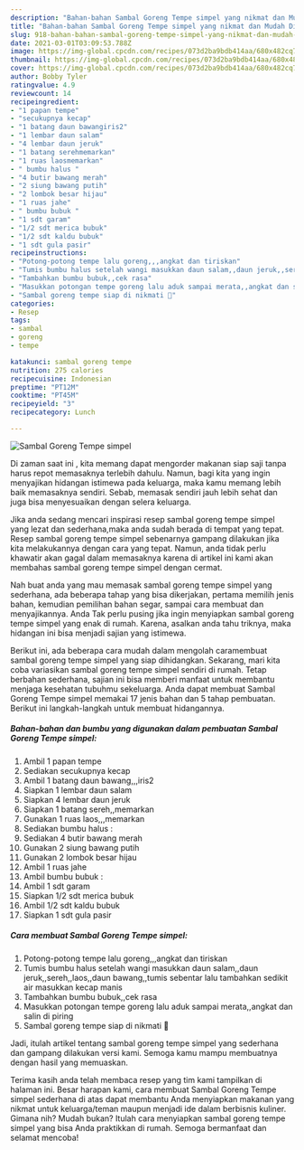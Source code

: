 ```yaml
---
description: "Bahan-bahan Sambal Goreng Tempe simpel yang nikmat dan Mudah Dibuat"
title: "Bahan-bahan Sambal Goreng Tempe simpel yang nikmat dan Mudah Dibuat"
slug: 918-bahan-bahan-sambal-goreng-tempe-simpel-yang-nikmat-dan-mudah-dibuat
date: 2021-03-01T03:09:53.788Z
image: https://img-global.cpcdn.com/recipes/073d2ba9bdb414aa/680x482cq70/sambal-goreng-tempe-simpel-foto-resep-utama.jpg
thumbnail: https://img-global.cpcdn.com/recipes/073d2ba9bdb414aa/680x482cq70/sambal-goreng-tempe-simpel-foto-resep-utama.jpg
cover: https://img-global.cpcdn.com/recipes/073d2ba9bdb414aa/680x482cq70/sambal-goreng-tempe-simpel-foto-resep-utama.jpg
author: Bobby Tyler
ratingvalue: 4.9
reviewcount: 14
recipeingredient:
- "1 papan tempe"
- "secukupnya kecap"
- "1 batang daun bawangiris2"
- "1 lembar daun salam"
- "4 lembar daun jeruk"
- "1 batang serehmemarkan"
- "1 ruas laosmemarkan"
- " bumbu halus "
- "4 butir bawang merah"
- "2 siung bawang putih"
- "2 lombok besar hijau"
- "1 ruas jahe"
- " bumbu bubuk "
- "1 sdt garam"
- "1/2 sdt merica bubuk"
- "1/2 sdt kaldu bubuk"
- "1 sdt gula pasir"
recipeinstructions:
- "Potong-potong tempe lalu goreng,,,angkat dan tiriskan"
- "Tumis bumbu halus setelah wangi masukkan daun salam,,daun jeruk,,sereh,,laos,,daun bawang,,tumis sebentar lalu tambahkan sedikit air masukkan kecap manis"
- "Tambahkan bumbu bubuk,,cek rasa"
- "Masukkan potongan tempe goreng lalu aduk sampai merata,,angkat dan salin di piring"
- "Sambal goreng tempe siap di nikmati 🤗"
categories:
- Resep
tags:
- sambal
- goreng
- tempe

katakunci: sambal goreng tempe 
nutrition: 275 calories
recipecuisine: Indonesian
preptime: "PT12M"
cooktime: "PT45M"
recipeyield: "3"
recipecategory: Lunch

---
```



![Sambal Goreng Tempe simpel](https://img-global.cpcdn.com/recipes/073d2ba9bdb414aa/680x482cq70/sambal-goreng-tempe-simpel-foto-resep-utama.jpg)

Di zaman  saat ini , kita memang dapat mengorder makanan siap saji tanpa harus repot memasaknya terlebih dahulu. Namun, bagi kita yang ingin menyajikan hidangan istimewa pada keluarga, maka kamu memang lebih baik memasaknya sendiri. Sebab, memasak sendiri jauh lebih sehat dan juga bisa menyesuaikan dengan selera keluarga.

Jika anda sedang mencari inspirasi resep sambal goreng tempe simpel yang lezat dan sederhana,maka anda sudah berada di tempat yang tepat. Resep sambal goreng tempe simpel  sebenarnya gampang dilakukan jika kita melakukannya dengan cara yang tepat. Namun, anda tidak perlu khawatir akan gagal dalam memasaknya 
karena di artikel ini kami akan membahas sambal goreng tempe simpel dengan cermat.  



Nah buat anda yang mau memasak sambal goreng tempe simpel yang sederhana, ada beberapa tahap yang bisa dikerjakan, pertama memilih jenis bahan, kemudian pemilihan bahan segar, sampai cara membuat dan menyajikannya. Anda Tak perlu pusing jika ingin menyiapkan sambal goreng tempe simpel yang enak di rumah. Karena, asalkan anda  tahu triknya, maka hidangan ini bisa menjadi sajian yang istimewa.

Berikut ini, ada beberapa cara mudah dalam mengolah caramembuat sambal goreng tempe simpel yang siap dihidangkan. Sekarang, mari kita coba variasikan sambal goreng tempe simpel sendiri di rumah. Tetap berbahan sederhana, sajian ini bisa memberi manfaat untuk membantu menjaga kesehatan tubuhmu sekeluarga. Anda dapat membuat Sambal Goreng Tempe simpel memakai 17 jenis bahan dan 5 tahap pembuatan. Berikut ini langkah-langkah untuk membuat hidangannya.

<!--inarticleads1-->

##### Bahan-bahan dan bumbu yang digunakan dalam pembuatan Sambal Goreng Tempe simpel:

1. Ambil 1 papan tempe
1. Sediakan secukupnya kecap
1. Ambil 1 batang daun bawang,,,iris2
1. Siapkan 1 lembar daun salam
1. Siapkan 4 lembar daun jeruk
1. Siapkan 1 batang sereh,,memarkan
1. Gunakan 1 ruas laos,,,memarkan
1. Sediakan  bumbu halus :
1. Sediakan 4 butir bawang merah
1. Gunakan 2 siung bawang putih
1. Gunakan 2 lombok besar hijau
1. Ambil 1 ruas jahe
1. Ambil  bumbu bubuk :
1. Ambil 1 sdt garam
1. Siapkan 1/2 sdt merica bubuk
1. Ambil 1/2 sdt kaldu bubuk
1. Siapkan 1 sdt gula pasir




<!--inarticleads2-->

##### Cara membuat Sambal Goreng Tempe simpel:

1. Potong-potong tempe lalu goreng,,,angkat dan tiriskan
1. Tumis bumbu halus setelah wangi masukkan daun salam,,daun jeruk,,sereh,,laos,,daun bawang,,tumis sebentar lalu tambahkan sedikit air masukkan kecap manis
1. Tambahkan bumbu bubuk,,cek rasa
1. Masukkan potongan tempe goreng lalu aduk sampai merata,,angkat dan salin di piring
1. Sambal goreng tempe siap di nikmati 🤗




Jadi, itulah artikel tentang  sambal goreng tempe simpel  yang sederhana dan gampang dilakukan versi kami. Semoga kamu mampu membuatnya dengan hasil yang memuaskan. 

Terima kasih anda telah membaca resep yang tim kami tampilkan di halaman ini. Besar harapan kami, cara membuat  Sambal Goreng Tempe simpel sederhana di atas dapat membantu Anda menyiapkan makanan yang nikmat untuk keluarga/teman maupun menjadi ide dalam berbisnis kuliner. Gimana nih? Mudah bukan? Itulah cara menyiapkan sambal goreng tempe simpel yang bisa Anda praktikkan di rumah. Semoga bermanfaat dan selamat mencoba!

